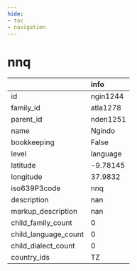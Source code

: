 ```yaml
---
hide:
- toc
- navigation
---
```

# nnq
|                      | info     |
|:---------------------|:---------|
| id                   | ngin1244 |
| family_id            | atla1278 |
| parent_id            | nden1251 |
| name                 | Ngindo   |
| bookkeeping          | False    |
| level                | language |
| latitude             | -9.78145 |
| longitude            | 37.9832  |
| iso639P3code         | nnq      |
| description          | nan      |
| markup_description   | nan      |
| child_family_count   | 0        |
| child_language_count | 0        |
| child_dialect_count  | 0        |
| country_ids          | TZ       |